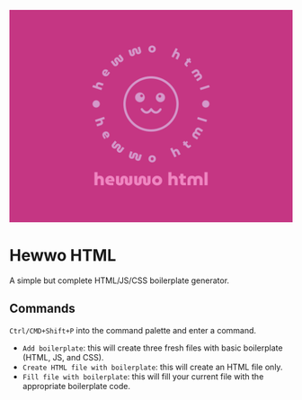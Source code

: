 ![logo](hewwo-html-logo.png)
# Hewwo HTML
A simple but complete HTML/JS/CSS boilerplate generator.  

## Commands
`Ctrl/CMD+Shift+P` into the command palette and enter a command.  
- `Add boilerplate`: this will create three fresh files with basic boilerplate (HTML, JS, and CSS).
- `Create HTML file with boilerplate`: this will create an HTML file only.
- `Fill file with boilerplate`: this will fill your current file with the appropriate boilerplate code.